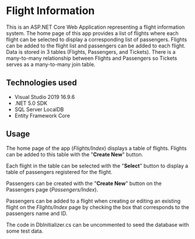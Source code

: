 <h1>Flight Information</h1>

This is an ASP.NET Core Web Application representing a flight information system. The home page of this app provides a list of flights where each flight can be selected to display a corresponding list of passengers. Flights can be added to the flight list and passengers can be added to each flight. Data is stored in 3 tables (Flights, Passengers, and Tickets). There is a many-to-many relationship between Flights and Passengers so Tickets serves as a many-to-many join table.

<h2>Technologies used</h2>
<ul>
     <li>Visual Studio 2019 16.9.6</li>
     <li>.NET 5.0 SDK</li>
     <li>SQL Server LocalDB</li>
     <li>Entity Framework Core</li>
</ul>

<h2>Usage</h2>

The home page of the app (*Flights/Index*) displays a table of flights. Flights can be added to this table with the "<strong>Create New</strong>" button.

Each flight in the table can be selected with the "<strong>Select</strong>" button to display a table of passengers registered for the flight.

Passengers can be created with the "<strong>Create New</strong>" button on the Passengers page (*Passengers/Index*). 

Passengers can be added to a flight when creating or editing an existing flight on the *Flights/Index* page by checking the box that corresponds to the passengers name and ID.

The code in DbInitializer.cs can be uncommented to seed the database with some test data.


  

